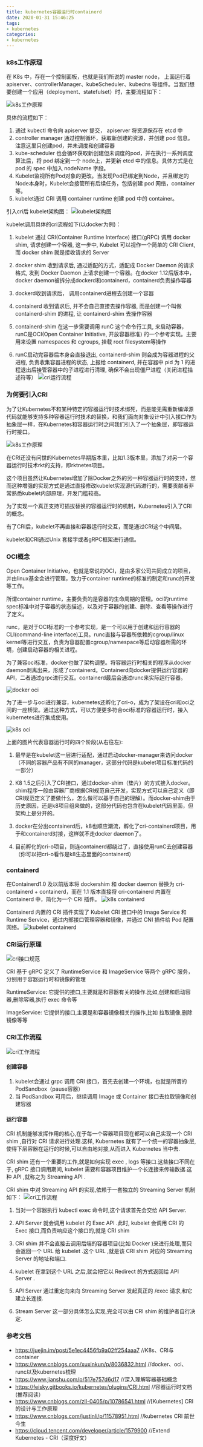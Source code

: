 ```yaml
---
title: kubernetes容器运行时containerd
date: 2020-01-31 15:46:25
tags:
- kubernetes
categories:
- kubernetes
---
```


### k8s工作原理

在 K8s 中，存在一个控制面板，也就是我们所说的 master node， 上面运行着 apiserver、controllerManager、kubeScheduler、kubedns 等组件。当我们想要创建一个应用（deployment、statefulset）时，主要流程如下：

![k8s工作原理](https://user-gold-cdn.xitu.io/2020/1/15/16fa82e999e6e874?imageslim.jpg)

具体的流程如下：
1. 通过 kubectl 命令向 apiserver 提交， apiserver 将资源保存在 etcd 中
2. controller manager 通过控制循环，获取新创建的资源，并创建 pod 信息。注意这里只创建pod，并未调度和创建容器
3. kube-scheduler 也会循环获取新创建但未调度的pod，并在执行一系列调度算法后，将 pod 绑定到一个 node上，并更新 etcd 中的信息。具体方式是在 pod 的 spec 中加入 nodeName 字段。
4. Kubelet监视所有Pod对象的更改。当发现Pod已绑定到Node，并且绑定的Node本身时，Kubelet会接管所有后续任务，包括创建 pod 网络，container等。
5. kubelet通过 CRI 调用 container runtime 创建 pod 中的 container。

引入cri后 kubelet架构图：
![kubelet架构图](https://feisky.gitbooks.io/kubernetes/plugins/assets/image-20190316183052101.png)

kubelet调用具体的cri流程如下(以docker为例)：

1. kubelet 通过 CRI(Container Runtime Interface) 接口(gRPC) 调用 docker shim, 请求创建一个容器, 这一步中, Kubelet 可以视作一个简单的 CRI Client, 而 docker shim 就是接收请求的 Server

2. docker shim 收到请求后, 通过适配的方式，适配成 Docker Daemon 的请求格式, 发到 Docker Daemon 上请求创建一个容器。在docker 1.12后版本中，docker daemon被拆分成dockerd和containerd，containerd负责操作容器
3. dockerd收到请求后， 调用containerd进程去创建一个容器

4. containerd 收到请求后, 并不会自己直接去操作容器, 而是创建一个叫做 containerd-shim 的进程, 让 containerd-shim 去操作容器

5. containerd-shim 在这一步需要调用 runC 这个命令行工具, 来启动容器，runC是OCI(Open Container Initiative, 开放容器标准) 的一个参考实现。主要用来设置 namespaces 和 cgroups, 挂载 root filesystem等操作
6. runC启动完容器后本身会直接退出, containerd-shim 则会成为容器进程的父进程, 负责收集容器进程的状态, 上报给 containerd, 并在容器中 pid 为 1 的进程退出后接管容器中的子进程进行清理, 确保不会出现僵尸进程（关闭进程描述符等）
![cri运行流程](https://img2018.cnblogs.com/blog/595328/201909/595328-20190924162334102-1814702716.png)

### 为何要引入CRI

为了让Kubernetes不和某种特定的容器运行时技术绑死，而是能无需重新编译源代码就能够支持多种容器运行时技术的替换，和我们面向对象设计中引入接口作为抽象层一样，在Kubernetes和容器运行时之间我们引入了一个抽象层，即容器运行时接口。

![k8s工作原理](https://img-blog.csdnimg.cn/2018121911421288.png)

在CRI还没有问世的Kubernetes早期版本里，比如1.3版本里，添加了对另一个容器运行时技术rkt的支持，即rktnetes项目。

这个项目虽然让Kubernetes增加了除Docker之外的另一种容器运行时的支持，然而这种增强的实现方式是通过直接修改kubelet实现源代码进行的，需要贡献者非常熟悉kubelet内部原理，开发门槛较高。

为了实现一个真正支持可插拔替换的容器运行时的机制，Kubernetes引入了CRI的概念。

有了CRI后，kubelet不再直接和容器运行时交互，而是通过CRI这个中间层。

kubelet和CRI通过Unix 套接字或者gRPC框架进行通信。

### OCI概念

Open Container Initiative，也就是常说的OCI，是由多家公司共同成立的项目，并由linux基金会进行管理，致力于container runtime的标准的制定和runc的开发等工作。

所谓container runtime，主要负责的是容器的生命周期的管理。oci的runtime spec标准中对于容器的状态描述，以及对于容器的创建、删除、查看等操作进行了定义。

runc，是对于OCI标准的一个参考实现，是一个可以用于创建和运行容器的CLI(command-line interface)工具。runc直接与容器所依赖的cgroup/linux kernel等进行交互，负责为容器配置cgroup/namespace等启动容器所需的环境，创建启动容器的相关进程。

为了兼容oci标准，docker也做了架构调整。将容器运行时相关的程序从docker daemon剥离出来，形成了containerd。Containerd向docker提供运行容器的API，二者通过grpc进行交互。containerd最后会通过runc来实际运行容器。

![docker oci](http://xuxinkun.github.io/img/docker-oci-runc-k8s/containerd.png)

为了进一步与oci进行兼容，kubernetes还孵化了cri-o，成为了架设在cri和oci之间的一座桥梁。通过这种方式，可以方便更多符合oci标准的容器运行时，接入kubernetes进行集成使用。

![k8s oci](http://xuxinkun.github.io/img/docker-oci-runc-k8s/kubelet.png)

上面的图片代表容器运行时的四个阶段(从右往左):
1. 最早是在kubelet这一层进行适配，通过启动docker-manager来访问docker（不同的容器产品有不同的manager，这部分代码是kubelet项目标准代码的一部分）

2. K8 1.5之后引入了CRI接口，通过docker-shim（垫片）的方式接入docker。shim程序一般由容器厂商根据CRI规范自己开发，实现方式可以自己定义（即CRI规范定义了要做什么，怎么做可以基于自己的理解）。而docker-shim由于历史原因，还是k8项目组来做的，这部分代码也包含在kubelet代码里面，但架构上是分开的。

3. docker在分出containerd后，k8也顺应潮流，孵化了cri-containerd项目，用于和containerd对接，这样就不走docker daemon了。

4. 目前孵化的cri-o项目，则连containerd都绕过了，直接使用runC去创建容器（你可以把cri-o看作是k8生态里面的containerd）

### containerd

在Containerd1.0 及以前版本将 dockershim 和 docker daemon 替换为 cri-containerd + containerd，而在 1.1 版本直接将 cri-containerd 内置在 Containerd 中，简化为一个 CRI 插件。
![k8s containerd](https://feisky.gitbooks.io/kubernetes/plugins/images/cri-containerd.png)

Containerd 内置的 CRI 插件实现了 Kubelet CRI 接口中的 Image Service 和 Runtime Service，通过内部接口管理容器和镜像，并通过 CNI 插件给 Pod 配置网络。
![kubelet containerd](https://feisky.gitbooks.io/kubernetes/plugins/images/containerd.png)

### CRI运行原理

![cri接口规范](https://img-blog.csdnimg.cn/20190407201430191.jpg)

CRI 基于 gRPC 定义了 RuntimeService 和 ImageService 等两个 gRPC 服务，分别用于容器运行时和镜像的管理

RuntimeService: 它提供的接口,主要就是和容器有关的操作.比如,创建和启动容器,删除容器,执行 exec 命令等

ImageService: 它提供的接口,主要是和容器镜像相关的操作,比如 拉取镜像,删除镜像等等

### CRI工作流程

![cri工作流程](https://img-blog.csdnimg.cn/20190406213718422.jpg)

#### 创建容器

1. kubelet会通过 grpc 调用 CRI 接口，首先去创建一个环境，也就是所谓的 PodSandbox（pause容器）
2. 当 PodSandbox 可用后，继续调用 Image 或 Container 接口去拉取镜像和创建容器

#### 运行容器

CRI 机制能够发挥作用的核心,在于每一个容器项目现在都可以自己实现一个 CRI shim ,自行对 CRI 请求进行处理.这样, Kubernetes 就有了一个统一的容器抽象层,使得下层容器在运行的时候,可以自由地对接,从而进入 Kubernetes 当中去.

CRI shim 还有一个重要的工作,就是如何实现 exec , logs 等接口.这些接口不同在于, gRPC 接口调用期间, kubelet 需要和容器项目维护一个长连接来传输数据.这种 API ,就称之为 Streaming API .

CRI shim 中对 Streaming API 的实现,依赖于一套独立的 Streaming Server 机制如下： 
![cri工作流程](https://feisky.gitbooks.io/kubernetes/plugins/assets/image-20190316183005314.png)

1. 当对一个容器执行 kubectl exec 命令时,这个请求首先会交给 API Server.

2. API Server 就会调用 kubelet 的 Exec API .此时, kubelet 会调用 CRI 的 Exec 接口,而负责响应这个接口的,就是 CRI shim

3. CRI shim 并不会直接去调用后端的容器项目(比如 Docker )来进行处理,而只会返回一个 URL 给 kubelet .这个 URL ,就是该 CRI shim 对应的 Streaming Server 的地址和端口.

4. kubelet 在拿到这个 URL 之后,就会把它以 Redirect 的方式返回给 API Server .

5. API Server 通过重定向来向 Streaming Server 发起真正的 /exec 请求,和它建立长连接.

6. Stream Server 这一部分具体怎么实现,完全可以由 CRI shim 的维护者自行决定.

### 参考文档
- https://juejin.im/post/5e1ec4456fb9a02ff254aaa7    //K8s、CRI与container
- https://www.cnblogs.com/xuxinkun/p/8036832.html    //docker、oci、runc以及kubernetes梳理
- https://www.jianshu.com/p/517e757d6d17             //深入理解容器基础概念
- https://feisky.gitbooks.io/kubernetes/plugins/CRI.html  //容器运行时文档(推荐阅读）
- https://www.cnblogs.com/zll-0405/p/10786541.html  //[Kubernetes] CRI 的设计与工作原理
- https://www.cnblogs.com/justinli/p/11578951.html   //kubernetes CRI 前世今生
- https://cloud.tencent.com/developer/article/1579900   //Extend Kubernetes - CRI（深度好文）